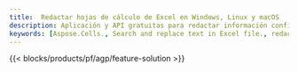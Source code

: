 ```yaml
---
title:  Redactar hojas de cálculo de Excel en Windows, Linux y macOS
description: Aplicación y API gratuitas para redactar información confidencial de las hojas de cálculo XLS, XLSX y ODS
keywords: [Aspose.Cells., Search and replace text in Excel file., redact Excel file., edit Excel file., Excel file redaction., Search and replace string in Excel file]
---
```

{{< blocks/products/pf/agp/feature-solution >}} 

